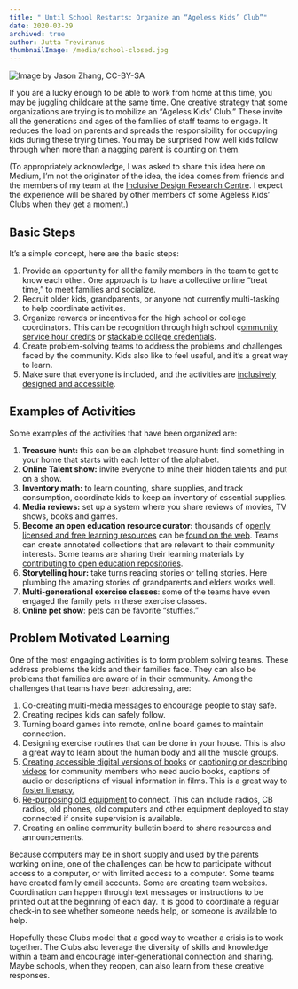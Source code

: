 ```yaml
---
title: " Until School Restarts: Organize an “Ageless Kids’ Club”"
date: 2020-03-29
archived: true
author: Jutta Treviranus
thumbnailImage: /media/school-closed.jpg
---
```

![Image by Jason Zhang, CC-BY-SA](/media/school-closed.jpg "Image by Jason Zhang, CC-BY-SA")

If you are a lucky enough to be able to work from home at this time, you may be juggling childcare at the same time. One creative strategy that some organizations are trying is to mobilize an “Ageless Kids’ Club.” These invite all the generations and ages of the families of staff teams to engage. It reduces the load on parents and spreads the responsibility for occupying kids during these trying times. You may be surprised how well kids follow through when more than a nagging parent is counting on them.

(To appropriately acknowledge, I was asked to share this idea here on Medium, I’m not the originator of the idea, the idea comes from friends and the members of my team at the [Inclusive Design Research Centre](https://idrc.ocadu.ca/about). I expect the experience will be shared by other members of some Ageless Kids’ Clubs when they get a moment.)

## Basic Steps

It’s a simple concept, here are the basic steps:

1. Provide an opportunity for all the family members in the team to get to know each other. One approach is to have a collective online “treat time,” to meet families and socialize.
2. Recruit older kids, grandparents, or anyone not currently multi-tasking to help coordinate activities.
3. Organize rewards or incentives for the high school or college coordinators. This can be recognition through high school c[ommunity service hour credits](http://www.edu.gov.on.ca/extra/eng/ppm/124a.html) or [stackable college credentials](https://www.insidehighered.com/views/2016/05/23/understanding-differences-what-credentials-are-being-stacked-and-why-essay).
4. Create problem-solving teams to address the problems and challenges faced by the community. Kids also like to feel useful, and it’s a great way to learn.
5. Make sure that everyone is included, and the activities are [inclusively designed and accessible](https://handbook.floeproject.org/).

## Examples of Activities

Some examples of the activities that have been organized are:

1. **Treasure hunt:** this can be an alphabet treasure hunt: find something in your home that starts with each letter of the alphabet.
2. **Online Talent show:** invite everyone to mine their hidden talents and put on a show.
3. **Inventory math:** to learn counting, share supplies, and track consumption, coordinate kids to keep an inventory of essential supplies.
4. **Media reviews:** set up a system where you share reviews of movies, TV shows, books and games.
5. **Become an open education resource curator:** thousands of o[penly licensed and free learning resources](https://www.oercommons.org/) can be [found on the web](https://hewlett.org/open-education-in-practice/). Teams can create annotated collections that are relevant to their community interests. Some teams are sharing their learning materials by [contributing to open education repositories](https://www.oercommons.org/authoring-overview).
6. **Storytelling hour:** take turns reading stories or telling stories. Here plumbing the amazing stories of grandparents and elders works well.
7. **Multi-generational exercise classes**: some of the teams have even engaged the family pets in these exercise classes.
8. **Online pet show**: pets can be favorite “stuffies.”

## Problem Motivated Learning

One of the most engaging activities is to form problem solving teams. These address problems the kids and their families face. They can also be problems that families are aware of in their community. Among the challenges that teams have been addressing, are:

1. Co-creating multi-media messages to encourage people to stay safe.
2. Creating recipes kids can safely follow.
3. Turning board games into remote, online board games to maintain connection.
4. Designing exercise routines that can be done in your house. This is also a great way to learn about the human body and all the muscle groups.
5. [Creating accessible digital versions of books](https://www.washington.edu/accessibility/documents/) or [captioning or describing videos](https://amara.org/en/) for community members who need audio books, captions of audio or descriptions of visual information in films. This is a great way to [foster literacy.](https://www.ctdinstitute.org/sites/default/files/file_attachments/Captioning%20to%20Support%20Literacy%20FINAL_0.pdf)
6. [Re-purposing old equipment](https://fixitclub.com/) to connect. This can include radios, CB radios, old phones, old computers and other equipment deployed to stay connected if onsite supervision is available.
7. Creating an online community bulletin board to share resources and announcements.

Because computers may be in short supply and used by the parents working online, one of the challenges can be how to participate without access to a computer, or with limited access to a computer. Some teams have created family email accounts. Some are creating team websites. Coordination can happen through text messages or instructions to be printed out at the beginning of each day. It is good to coordinate a regular check-in to see whether someone needs help, or someone is available to help.

Hopefully these Clubs model that a good way to weather a crisis is to work together. The Clubs also leverage the diversity of skills and knowledge within a team and encourage inter-generational connection and sharing. Maybe schools, when they reopen, can also learn from these creative responses.
